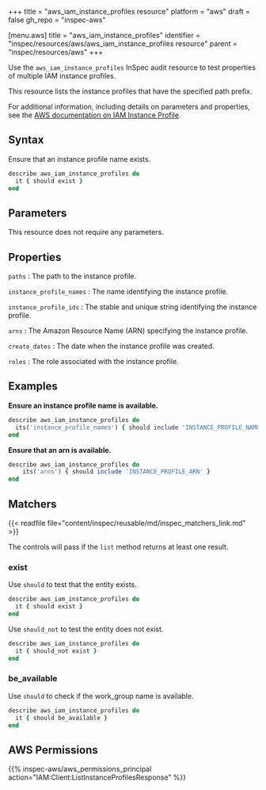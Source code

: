 +++
title = "aws_iam_instance_profiles resource"
platform = "aws"
draft = false
gh_repo = "inspec-aws"

[menu.aws]
title = "aws_iam_instance_profiles"
identifier = "inspec/resources/aws/aws_iam_instance_profiles resource"
parent = "inspec/resources/aws"
+++

Use the `aws_iam_instance_profiles` InSpec audit resource to test properties of multiple IAM instance profiles.

This resource lists the instance profiles that have the specified path prefix.

For additional information, including details on parameters and properties, see the [AWS documentation on IAM Instance Profile](https://docs.aws.amazon.com/AWSCloudFormation/latest/UserGuide/aws-resource-iam-instanceprofile.html).

## Syntax

Ensure that an instance profile name exists.

```ruby
describe aws_iam_instance_profiles do
  it { should exist }
end
```

## Parameters

This resource does not require any parameters.

## Properties

`paths`
: The path to the instance profile.

`instance_profile_names`
: The name identifying the instance profile.

`instance_profile_ids`
: The stable and unique string identifying the instance profile.

`arns`
: The Amazon Resource Name (ARN) specifying the instance profile.

`create_dates`
: The date when the instance profile was created.

`roles`
: The role associated with the instance profile.

## Examples

**Ensure an instance profile name is available.**

```ruby
describe aws_iam_instance_profiles do
  its('instance_profile_names') { should include 'INSTANCE_PROFILE_NAME' }
end
```

**Ensure that an arn is available.**

```ruby
describe aws_iam_instance_profiles do
    its('arns') { should include 'INSTANCE_PROFILE_ARN' }
end
```

## Matchers

{{< readfile file="content/inspec/reusable/md/inspec_matchers_link.md" >}}

The controls will pass if the `list` method returns at least one result.

### exist

Use `should` to test that the entity exists.

```ruby
describe aws_iam_instance_profiles do
  it { should exist }
end
```

Use `should_not` to test the entity does not exist.

```ruby
describe aws_iam_instance_profiles do
  it { should_not exist }
end
```

### be_available

Use `should` to check if the work_group name is available.

```ruby
describe aws_iam_instance_profiles do
  it { should be_available }
end
```

## AWS Permissions

{{% inspec-aws/aws_permissions_principal action="IAM:Client:ListInstanceProfilesResponse" %}}
